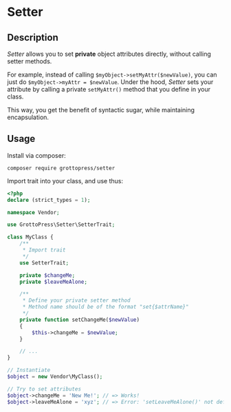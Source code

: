 # Setter

## Description

*Setter* allows you to set **private** object attributes directly, without calling setter methods.

For example, instead of calling `$myObject->setMyAttr($newValue)`, you can just do `$myObject->myAttr = $newValue`. Under the hood, *Setter* sets your attribute by calling a private `setMyAttr()` method that you define in your class.

This way, you get the benefit of syntactic sugar, while maintaining encapsulation.

## Usage

Install via composer:

`composer require grottopress/setter`

Import trait into your class, and use thus:

```php
<?php
declare (strict_types = 1);

namespace Vendor;

use GrottoPress\Setter\SetterTrait;

class MyClass {
    /**
     * Import trait
     */
    use SetterTrait;

    private $changeMe;
    private $leaveMeAlone;

    /**
     * Define your private setter method
     * Method name should be of the format "set{$attrName}"
     */
    private function setChangeMe($newValue)
    {
        $this->changeMe = $newValue;
    }

    // ...
}

// Instantiate
$object = new Vendor\MyClass();

// Try to set attributes
$object->changeMe = 'New Me!'; // => Works!
$object->leaveMeAlone = 'xyz'; // => Error: 'setLeaveMeAlone()' not defined
```
